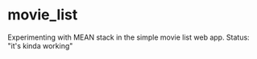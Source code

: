 # movie_list
Experimenting with MEAN stack in the simple movie list web app.
Status: "it's kinda working"
